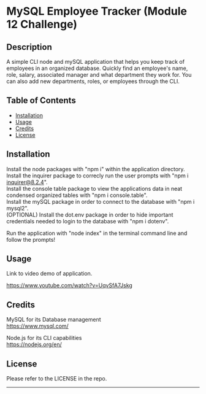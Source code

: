# MySQL Employee Tracker (Module 12 Challenge)

## Description

A simple CLI node and mySQL application that helps you keep track of employees in an organized database.  Quickly find an employee's name, role, salary, associated manager and what department they work for.  You can also add new departments, roles, or employees through the CLI.

## Table of Contents

- [Installation](#installation)
- [Usage](#usage)
- [Credits](#credits)
- [License](#license)

## Installation

Install the node packages with "npm i" within the application directory.  
Install the inquirer package to correcly run the user prompts with "npm i inquirer@8.2.4".  
Install the console table package to view the applications data in neat condensed organized tables with "npm i console.table".  
Install the mySQL package in order to connect to the database with "npm i mysql2".  
(OPTIONAL) Install the dot.env package in order to hide important credentials needed to login to the database with "npm i dotenv".  

Run the application with "node index" in the terminal command line and follow the prompts!

## Usage

Link to video demo of application.

https://www.youtube.com/watch?v=UqvSfA7Jskg

## Credits

MySQL for its Database management  
https://www.mysql.com/

Node.js for its CLI capabilities  
https://nodejs.org/en/

## License

Please refer to the LICENSE in the repo.

---